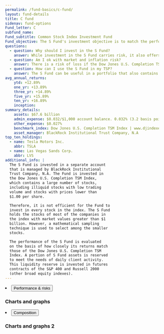 ```yaml
---
permalink: /fund-basics/c-fund/
layout: fund-details
title: C fund
sidenav: fund-options
Fund_letter: C
subfund_name:
Fund_subtitle: Common Stock Index Investment Fund
Fund_objective: The S Fund's investment objective is to match the performance of the Dow Jones U.S. Completion Total Stock Market Index, a broad market index made up of stocks of small-to-medium U.S. companies not included in the S&P 500 Index.
questions:
  - question: Why should I invest in the S Fund?
    answer: While investment in the S Fund carries risk, it also offers the opportunity to experience gains from equity ownership of small-to-mid-sized U.S. companies. It provides and excellent means of further diversifying your domestic equity holdings.
  - question: Am I ok with market and inflation risk?
    answer: There is a risk of loss if the Dow Jones U.S. Completion TSM Index declines in response to changes in overall economic conditions (market risk) or if the S Fund does not grow enough to offset the reduction in purchasing power (inflation risk).
  - question: How can I use the S Fund in my TSP?
    answer: The S Fund can be useful in a portfolio that also contains stock funds that track other indexes. The C, S, and I Funds, for example, track different segments of the overall stock market without overlapping. By investing in all segments of the stock market (as opposed to just one), you reduce your exposure to market risk.
avg_annual_returns:
    ytd: +12.89%
    one_yr: +13.89%
    three_yr: +14.89%
    five_yr: +15.89%
    ten_yr: +16.89%
    inception:
summary_details:
    assets: $67.6 billion
    admin_expense: $0.032/$1,000 account balance. 0.032% (3.2 basis points)
    other_expense: $0.027%
    benchmark_index: Dow Jones U.S. Completion TSM Index | www.djindexes.com
    asset_manager: BlackRock Institutional Trust Company, N.A
top_ten_holdings:
  - name: Tesla Motors Inc.
    abbr: TSLA
  - name: Las Vegas Sands Corp.
    abbr: LVS
additional_info: |
  The S Fund is invested in a separate account
  that is managed by BlackRock Institutional
  Trust Company, N.A. The Fund is invested in
  the Dow Jones U.S. Completion TSM Index,
  which contains a large number of stocks,
  including illiquid stocks with low trading
  volume and stocks with prices lower than
  $1.00 per share.

  Therefore, it is not efficient for the Fund to
  invest in every stock in the index. The S Fund
  holds the stocks of most of the companies in
  the index with market values greater than $1
  billion. However, a mathematical sampling
  technique is used to select among the smaller
  stocks.

  The performance of the S Fund is evaluated
  on the basis of how closely its returns match
  those of the Dow Jones U.S. Completion TSM
  Index. A portion of S Fund assets is reserved
  to meet the needs of daily client activity.
  This liquidity reserve is invested in futures
  contracts of the S&P 400 and Russell 2000
  (other broad equity indexes).
---
```


<li>
    <button class="usa-accordion-button" aria-expanded="false" aria-controls="a2">
  Performance &amp; risks
</button>
    <div id="a2" class="usa-accordion-content">
      <div class="usa-grid-full">
        <div class="usa-width-one-whole">
          <h3>Charts and graphs</h3>
        </div>
      </div>
    </div>
</li>
<li>
    <button class="usa-accordion-button" aria-expanded="false" aria-controls="a3">
  Composition
</button>
    <div id="a3" class="usa-accordion-content">
    <div class="usa-grid-full">
      <div class="usa-width-one-whole">
        <h3>Charts and graphs 2</h3>
      </div>
    </div>
    </div>
</li>
